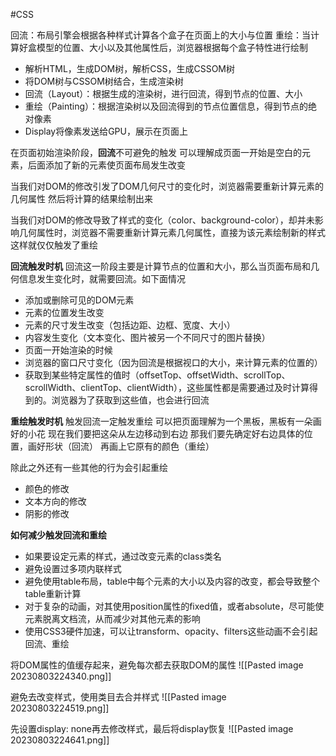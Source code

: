 #CSS 


回流：布局引擎会根据各种样式计算各个盒子在页面上的大小与位置
重绘：当计算好盒模型的位置、大小以及其他属性后，浏览器根据每个盒子特性进行绘制

- 解析HTML，生成DOM树，解析CSS，生成CSSOM树
- 将DOM树与CSSOM树结合，生成渲染树
- 回流（Layout）：根据生成的渲染树，进行回流，得到节点的位置、大小
- 重绘（Painting）：根据渲染树以及回流得到的节点位置信息，得到节点的绝对像素
- Display将像素发送给GPU，展示在页面上

在页面初始渲染阶段，**回流**不可避免的触发
可以理解成页面一开始是空白的元素，后面添加了新的元素使页面布局发生改变

当我们对DOM的修改引发了DOM几何尺寸的变化时，浏览器需要重新计算元素的几何属性
然后将计算的结果绘制出来

当我们对DOM的修改导致了样式的变化（color、background-color），却并未影响几何属性时，浏览器不需要重新计算元素几何属性，直接为该元素绘制新的样式
这样就仅仅触发了重绘


**回流触发时机**
回流这一阶段主要是计算节点的位置和大小，那么当页面布局和几何信息发生变化时，就需要回流。如下面情况
- 添加或删除可见的DOM元素
- 元素的位置发生改变
- 元素的尺寸发生改变（包括边距、边框、宽度、大小）
- 内容发生变化（文本变化、图片被另一个不同尺寸的图片替换）
- 页面一开始渲染的时候
- 浏览器的窗口尺寸变化（因为回流是根据视口的大小，来计算元素的位置的）
- 获取到某些特定属性的值时（offsetTop、offsetWidth、scrollTop、scrollWidth、clientTop、clientWidth），这些属性都是需要通过及时计算得到的。浏览器为了获取到这些值，也会进行回流


**重绘触发时机**
触发回流一定触发重绘
可以把页面理解为一个黑板，黑板有一朵画好的小花
现在我们要把这朵从左边移动到右边
那我们要先确定好右边具体的位置，画好形状（回流）
再画上它原有的颜色（重绘）

除此之外还有一些其他的行为会引起重绘
- 颜色的修改
- 文本方向的修改
- 阴影的修改

**如何减少触发回流和重绘**
- 如果要设定元素的样式，通过改变元素的class类名
- 避免设置过多项内联样式
- 避免使用table布局，table中每个元素的大小以及内容的改变，都会导致整个table重新计算
- 对于复杂的动画，对其使用position属性的fixed值，或者absolute，尽可能使元素脱离文档流，从而减少对其他元素的影响
- 使用CSS3硬件加速，可以让transform、opacity、filters这些动画不会引起回流、重绘

将DOM属性的值缓存起来，避免每次都去获取DOM的属性
![[Pasted image 20230803224340.png]]

避免去改变样式，使用类目去合并样式
![[Pasted image 20230803224519.png]]


先设置display: none再去修改样式，最后将display恢复
![[Pasted image 20230803224641.png]]